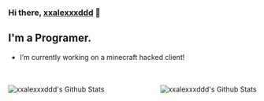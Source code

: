 ### Hi there, [xxalexxxddd][website] 👋

## I'm a Programer.
- I’m currently working on a minecraft hacked client!
<br />
<br />

<img align="left" alt="xxalexxxddd's Github Stats" src="https://github-readme-stats.vercel.app/api/top-langs/?username=xxalexxxddd&show_icons=true&hide_border=true&theme=radical" />
<img align="right" alt="xxalexxxddd's Github Stats" src="https://github-readme-stats.vercel.app/api?username=xxalexxxddd&show_icons=true&hide_border=true&theme=radical" />


[website]: https://xxalexxxddd.ct8.pl
[intellij]: https://www.jetbrains.com/idea/
[github]: https://www.github.com/xxalexxxddd

